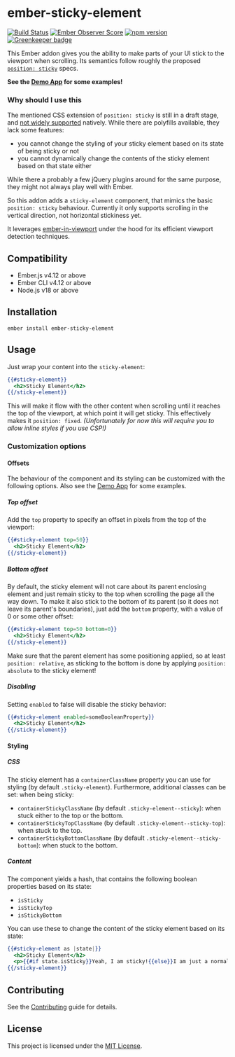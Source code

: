# ember-sticky-element

[![Build Status](https://travis-ci.org/kaliber5/ember-sticky-element.svg?branch=master)](https://travis-ci.org/kaliber5/ember-sticky-element)
[![Ember Observer Score](https://emberobserver.com/badges/ember-sticky-element.svg)](https://emberobserver.com/addons/ember-sticky-element)
[![npm version](https://badge.fury.io/js/ember-sticky-element.svg)](https://badge.fury.io/js/ember-sticky-element)
[![Greenkeeper badge](https://badges.greenkeeper.io/kaliber5/ember-sticky-element.svg)](https://greenkeeper.io/)

This Ember addon gives you the ability to make parts of your UI stick to the viewport when scrolling. 
Its semantics follow roughly the proposed [`position: sticky`](https://drafts.csswg.org/css-position/#sticky-pos) specs.

**See the [Demo App](https://kaliber5.github.io/ember-sticky-element/) for some examples!**

### Why should I use this

The mentioned CSS extension of `position: sticky` is still in a draft stage, and 
[not widely supported](http://caniuse.com/#feat=css-sticky) natively. While there are polyfills available, they lack
some features:
* you cannot change the styling of your sticky element based on its state of being sticky or not
* you cannot dynamically change the contents of the sticky element based on that state either

While there a probably a few jQuery plugins around for the same purpose, they might not always play well with Ember. 

So this addon adds a `sticky-element` component, that mimics the basic `position: sticky` behaviour.
Currently it only supports scrolling in the vertical direction, not horizontal stickiness yet. 

It leverages [ember-in-viewport](https://github.com/DockYard/ember-in-viewport) under the hood for its efficient 
viewport detection techniques.


## Compatibility

* Ember.js v4.12 or above
* Ember CLI v4.12 or above
* Node.js v18 or above


## Installation

```
ember install ember-sticky-element
```


## Usage

Just wrap your content into the `sticky-element`:

```hbs
{{#sticky-element}}
  <h2>Sticky Element</h2>
{{/sticky-element}}
```

This will make it flow with the other content when scrolling until it reaches the top of the viewport, at which point
it will get sticky. This effectively makes it `position: fixed`. *(Unfortunately for now this will require you to allow
inline styles if you use CSP!)*

### Customization options

#### Offsets

The behaviour of the component and its styling can be customized with the following options. Also see the [Demo App](https://kaliber5.github.io/ember-sticky-element/) for some examples.

##### Top offset

Add the `top` property to specify an offset in pixels from the top of the viewport:

```hbs
{{#sticky-element top=50}}
  <h2>Sticky Element</h2>
{{/sticky-element}}
```

##### Bottom offset

By default, the sticky element will not care about its parent enclosing element and just remain sticky to the top when 
scrolling the page all the way down. To make it also stick to the bottom of its parent (so it does not leave its parent's
boundaries), just add the `bottom` property, with a value of 0 or some other offset:

```hbs
{{#sticky-element top=50 bottom=0}}
  <h2>Sticky Element</h2>
{{/sticky-element}}
```

Make sure that the parent element has some positioning applied, so at least `position: relative`, as sticking to the 
bottom is done by applying `position: absolute` to the sticky element!

##### Disabling

Setting `enabled` to false will disable the sticky behavior:

```hbs
{{#sticky-element enabled=someBooleanProperty}}
  <h2>Sticky Element</h2>
{{/sticky-element}}
```

#### Styling

##### CSS

The sticky element has a `containerClassName` property you can use for styling (by default `.sticky-element`). Furthermore, additional classes can be set:
when being sticky:
* `containerStickyClassName` (by default `.sticky-element--sticky`): when stuck either to the top or the bottom.
* `containerStickyTopClassName` (by default `.sticky-element--sticky-top`): when stuck to the top.
* `containerStickyBottomClassName` (by default `.sticky-element--sticky-bottom`): when stuck to the bottom.

##### Content

The component yields a hash, that contains the following boolean properties based on its state:
* `isSticky`
* `isStickyTop`
* `isStickyBottom`

You can use these to change the content of the sticky element based on its state:

```hbs
{{#sticky-element as |state|}}
  <h2>Sticky Element</h2>
  <p>{{#if state.isSticky}}Yeah, I am sticky!{{else}}I am just a normal element.{{/if}}</p>
{{/sticky-element}}
```


## Contributing

See the [Contributing](CONTRIBUTING.md) guide for details.


## License

This project is licensed under the [MIT License](LICENSE.md).

